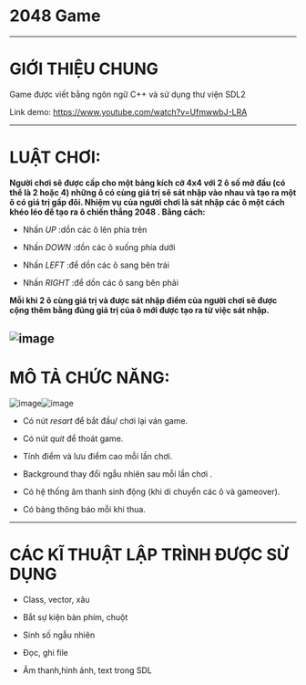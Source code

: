 ﻿# 2048 Game
---
# **GIỚI THIỆU CHUNG**

Game được viết bằng ngôn ngữ C++ và sử dụng thư viện SDL2

Link demo: https://www.youtube.com/watch?v=UfmwwbJ-LRA

---
# **LUẬT CHƠI:**

**Người chơi sẽ được cấp cho một bảng kích cỡ 4x4 với 2 ô số mở đầu (có thể là 2 hoặc 4) những ô có cùng giá trị sẽ sát nhập vào nhau và tạo ra một ô có giá trị gấp đôi. Nhiệm vụ của người chơi là sát nhập các ô một cách khéo léo để tạo ra ô chiến thắng 2048
. Bằng cách:**

* Nhấn *UP* :dồn các ô lên phía trên

* Nhấn *DOWN* :dồn các ô xuống phía dưới

* Nhấn *LEFT* :để dồn các ô sang bên trái

* Nhấn *RIGHT* :để dồn các ô sang bên phải

**Mỗi khi 2 ô cùng giá trị và được sát nhập điểm của người chơi sẽ được cộng thêm bằng đúng giá trị của ô mới được tạo ra từ việc sát nhập.**

![image](https://user-images.githubusercontent.com/125036596/231391565-a3b415ba-7b85-4b23-b9b3-0e18b48fd105.png)
---

# MÔ TẢ CHỨC NĂNG:

![image](https://user-images.githubusercontent.com/125036596/231380845-966864cf-8fd5-4688-bbb1-b7ec79f19e92.png)![image](https://user-images.githubusercontent.com/125036596/231381316-bb30e9a7-88e1-48f3-a402-5d16d426e311.png)


* Có nút *resart* để bắt đầu/ chơi lại ván game. 

* Có nút *quit* để thoát game. 

* Tính điểm và lưu điểm cao mỗi lần chơi.

* Background thay đổi ngẫu nhiên sau mỗi lần chơi .

* Có hệ thống âm thanh sinh động (khi di chuyển các ô và gameover).

* Có bảng thông báo mỗi khi thua.
---

# **CÁC KĨ THUẬT LẬP TRÌNH ĐƯỢC SỬ DỤNG**

* Class, vector, xâu

* Bắt sự kiện bàn phím, chuột

* Sinh số ngẫu nhiên

* Đọc, ghi file

* Âm thanh,hình ảnh, text trong SDL

